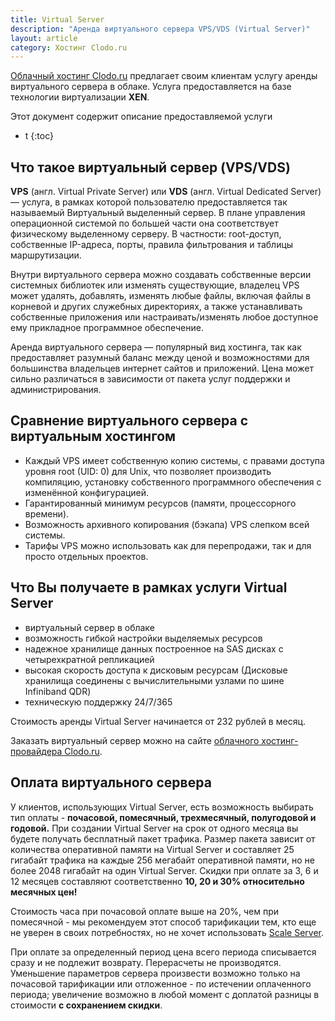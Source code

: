 ```yaml
---
title: Virtual Server
description: "Аренда виртуального сервера VPS/VDS (Virtual Server)"
layout: article
category: Хостинг Clodo.ru
---
```



[Облачный хостинг Clodo.ru][1] предлагает своим клиентам услугу аренды виртуального сервера в облаке. Услуга предоставляется на базе технологии виртуализации **XEN**.

Этот документ содержит описание предоставляемой услуги


* t
{:toc}



## Что такое виртуальный сервер (VPS/VDS)


**VPS** (англ. Virtual Private Server) или **VDS** (англ. Virtual Dedicated Server) — услуга, в рамках которой пользователю предоставляется так называемый Виртуальный выделенный сервер. В плане управления операционной системой по большей части она соответствует физическому выделенному серверу. В частности: root-доступ, собственные IP-адреса, порты, правила фильтрования и таблицы маршрутизации.

Внутри виртуального сервера можно создавать собственные версии системных библиотек или изменять существующие, владелец VPS может удалять, добавлять, изменять любые файлы, включая файлы в корневой и других служебных директориях, а также устанавливать собственные приложения или настраивать/изменять любое доступное ему прикладное программное обеспечение.

Аренда виртуального сервера — популярный вид хостинга, так как предоставляет разумный баланс между ценой и возможностями для большинства владельцев интернет сайтов и приложений. Цена может сильно различаться в зависимости от пакета услуг поддержки и администрирования.



## Сравнение виртуального сервера с виртуальным хостингом

  - Каждый VPS имеет собственную копию системы, с правами доступа уровня root (UID: 0) для Unix, что позволяет производить компиляцию, установку собственного программного обеспечения с изменённой конфигурацией.
  - Гарантированный минимум ресурсов (памяти, процессорного времени).
  - Возможность архивного копирования (бэкапа) VPS слепком всей системы.
  - Тарифы VPS можно использовать как для перепродажи, так и для просто отдельных проектов.



## Что Вы получаете в рамках услуги Virtual Server

  - виртуальный сервер в облаке
  - возможность гибкой настройки выделяемых ресурсов
  - надежное хранилище данных построенное на SAS дисках с четырехкратной репликацией
  - высокая скорость доступа к дисковым ресурсам (Дисковые хранилища соединены с вычислительными узлами по шине Infiniband QDR)
  - техническую поддержку 24/7/365

Стоимость аренды Virtual Server начинается от 232 рублей в месяц.

Заказать виртуальный сервер можно на сайте [облачного хостинг-провайдера Clodo.ru][1].



## Оплата виртуального сервера

У клиентов, использующих Virtual Server, есть возможность выбирать тип оплаты - **почасовой, помесячный, трехмесячный, полугодовой и годовой.** При создании Virtual Server на срок от одного месяца вы будете получать бесплатный пакет трафика. Размер пакета зависит от количества оперативной памяти на Virtual Server и составляет 25 гигабайт трафика на каждые 256 мегабайт оперативной памяти, но не более 2048 гигабайт на один Virtual Server. Скидки при оплате за 3, 6 и 12 месяцев составляют соответственно **10, 20 и 30% относительно месячных цен!**

Стоимость часа при почасовой оплате выше на 20%, чем при помесячной - мы рекомендуем этот способ тарификации тем, кто еще не уверен в своих потребностях, но не хочет использовать [Scale Server][2].

При оплате за определенный период цена всего периода списывается сразу и не подлежит возврату. Перерасчеты не производятся. Уменьшение параметров сервера произвести возможно только на почасовой тарификации или отложенное - по истечении оплаченного периода; увеличение возможно в любой момент с доплатой разницы в стоимости **с сохранением скидки**.

  [1]: http://clodo.ru "Облачный хостинг Clodo"
  [2]: http://clodo/scale-server.html "Scale-server"